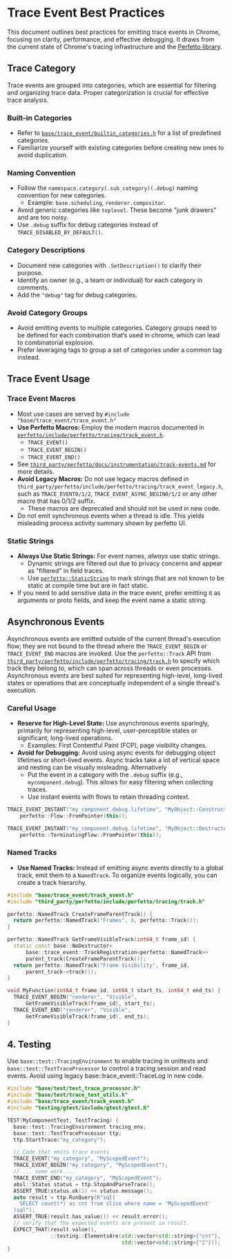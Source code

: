 # Trace Event Best Practices

This document outlines best practices for emitting trace events in Chrome,
focusing on clarity, performance, and effective debugging. It draws from the
current state of Chrome's tracing infrastructure and the [Perfetto
library](https://perfetto.dev/docs).

## Trace Category

Trace events are grouped into categories, which are essential for filtering and
organizing trace data. Proper categorization is crucial for effective trace
analysis.


### Built-in Categories
  * Refer to [`base/trace_event/builtin_categories.h`](https://cs.chromium.org/chromium/src/base/trace_event/builtin_categories.h) for a list of predefined
    categories.
  * Familiarize yourself with existing categories before creating new ones to
    avoid duplication.

### Naming Convention
  * Follow the `namespace.category(.sub_category)(.debug)` naming convention
  for new categories.
    * Example: `base.scheduling`, `renderer.compositor`.
  * Avoid generic categories like `toplevel`. These become "junk drawers" and
    are too noisy.
  * Use `.debug` suffix for debug categories instead of `TRACE_DISABLED_BY_DEFAULT()`.

### Category Descriptions
  * Document new categories with `.SetDescription()` to clarify their purpose.
  * Identify an owner (e.g., a team or individual) for each category in
    comments.
  * Add the `"debug"` tag for debug categories.

### Avoid Category Groups
  * Avoid emitting events to multiple categories. Category groups need to be
    defined for each combination that’s used in chrome, which can lead to
    combinatorial explosion.
  * Prefer leveraging tags to group a set of categories under a common tag
    instead.

## Trace Event Usage

### Trace Event Macros
  * Most use cases are served by `#include "base/trace_event/trace_event.h"`
  * **Use Perfetto Macros:** Employ the modern macros documented in
    [`perfetto/include/perfetto/tracing/track_event.h`](https://cs.chromium.org/chromium/src/third_party/perfetto/include/perfetto/tracing/track_event.h).
      *   `TRACE_EVENT()`
      *   `TRACE_EVENT_BEGIN()`
      *   `TRACE_EVENT_END()`
  * See
[`third_party/perfetto/docs/instrumentation/track-events.md`](https://cs.chromium.org/chromium/src/third_party/perfetto/docs/instrumentation/track-events.md) for more details.
  * **Avoid Legacy Macros:**  Do not use legacy macros defined in
    `third_party/perfetto/include/perfetto/tracing/track_event_legacy.h`, such
    as `TRACE_EVENT0/1/2`, `TRACE_EVENT_ASYNC_BEGIN0/1/2` or any other macro
    that has 0/1/2 suffix.
    * These macros are deprecated and should not be used in new code.
  * Do not emit synchronous events when a thread is idle. This yields misleading
    process activity summary shown by perfetto UI.

### Static Strings
  * **Always Use Static Strings:** For event names, *always* use static strings.
    * Dynamic strings are filtered out due to privacy concerns and appear as
      "filtered" in field traces.
    * Use
      [`perfetto::StaticString`](https://cs.chromium.org/chromium/src/third_party/perfetto/include/perfetto/tracing/string_helpers.h)
      to mark strings that are not known to be static at compile time but are in
      fact static.
   * If you need to add sensitive data in the trace event, prefer emitting it as
     arguments or proto fields, and keep the event name a static string.

## Asynchronous Events

Asynchronous events are emitted outside of the current thread's execution flow;
they are not bound to the thread where the `TRACE_EVENT_BEGIN` or
`TRACE_EVENT_END` macros are invoked. Use the `perfetto::Track` API from
[`third_party/perfetto/include/perfetto/tracing/track.h`](https://cs.chromium.org/chromium/src/third_party/perfetto/include/perfetto/tracing/track.h)
to specify which track they belong to, which can span across threads or even
processes. Asynchronous events are best suited for representing high-level,
long-lived states or operations that are conceptually independent of a single
thread's execution.

### Careful Usage
  * **Reserve for High-Level State:** Use asynchronous events sparingly,
    primarily for representing high-level, user-perceptible states or
    significant, long-lived operations.
    * Examples: First Contentful Paint (FCP), page visibility changes.
  * **Avoid for Debugging:** Avoid using async events for debugging object
    lifetimes or short-lived events. Async tracks take a lot of vertical space
    and nesting can be visually misleading. Alternatively
    * Put the event in a category with the `.debug` suffix (e.g., `mycomponent.debug`). This allows for easy filtering when collecting traces.
    * Use instant events with flows to retain threading context.

```cpp
TRACE_EVENT_INSTANT("my_component.debug.lifetime", "MyObject::Constructor",
    perfetto::Flow::FromPointer(this));

TRACE_EVENT_INSTANT("my_component.debug.lifetime", "MyObject::Destructor",
    perfetto::TerminatingFlow::FromPointer(this));
```

### Named Tracks
  * **Use Named Tracks:** Instead of emitting async events directly to a global
  track, emit them to a `NamedTrack`. To organize events logically, you can
  create a track hierarchy.

```cpp
#include "base/trace_event/track_event.h"
#include "third_party/perfetto/include/perfetto/tracing/track.h"

perfetto::NamedTrack CreateFrameParentTrack() {
  return perfetto::NamedTrack("Frames", 0, perfetto::Track());
}

perfetto::NamedTrack GetFrameVisibleTrack(int64_t frame_id) {
  static const base::NoDestructor<
      base::trace_event::TrackRegistration<perfetto::NamedTrack>>
      parent_track(CreateFrameParentTrack());
  return perfetto::NamedTrack("Frame Visibility", frame_id,
      parent_track->track());
}

void MyFunction(int64_t frame_id, int64_t start_ts, int64_t end_ts) {
  TRACE_EVENT_BEGIN("renderer", "Visible",
      GetFrameVisibleTrack(frame_id), start_ts);
  TRACE_EVENT_END("renderer", "Visible",
      GetFrameVisibleTrack(frame_id), end_ts);
}
```

## 4. Testing

Use `base::test::TracingEnvironment` to enable tracing in unittests and `base::test::TestTraceProcessor` to control a tracing session and read events.
Avoid using legacy base::trace_event::TraceLog in new code.

```cpp
#include "base/test/test_trace_processor.h"
#include "base/test/trace_test_utils.h"
#include "base/trace_event/track_event.h"
#include "testing/gtest/include/gtest/gtest.h"

TEST(MyComponentTest, TestTracing) {
  base::test::TracingEnvironment tracing_env;
  base::test::TestTraceProcessor ttp;
  ttp.StartTrace("my_category");

  // Code that emits trace events
  TRACE_EVENT("my_category", "MyScopedEvent");
  TRACE_EVENT_BEGIN("my_category", "MyScopedEvent");
  // ... some work ...
  TRACE_EVENT_END("my_category", "MyScopedEvent");
  absl::Status status = ttp.StopAndParseTrace();
  ASSERT_TRUE(status.ok()) << status.message();
  auto result = ttp.RunQuery(R"sql(
    SELECT count(*) as cnt from slice where name = 'MyScopedEvent'
  )sql");
  ASSERT_TRUE(result.has_value()) << result.error();
  // verify that the expected events are present in result.
  EXPECT_THAT(result.value(),
              ::testing::ElementsAre(std::vector<std::string>{"cnt"},
                                     std::vector<std::string>{"2"}));
}
```